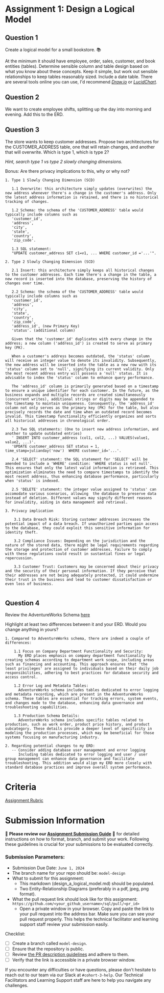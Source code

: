 # Assignment 1: Design a Logical Model

## Question 1
Create a logical model for a small bookstore. 📚

At the minimum it should have employee, order, sales, customer, and book entities (tables). Determine sensible column and table design based on what you know about these concepts. Keep it simple, but work out sensible relationships to keep tables reasonably sized. Include a date table. There are several tools online you can use, I'd recommend [_Draw.io_](https://www.drawio.com/) or [_LucidChart_](https://www.lucidchart.com/pages/).

## Question 2
We want to create employee shifts, splitting up the day into morning and evening. Add this to the ERD.

## Question 3
The store wants to keep customer addresses. Propose two architectures for the CUSTOMER_ADDRESS table, one that will retain changes, and another that will overwrite. Which is type 1, which is type 2?

_Hint, search type 1 vs type 2 slowly changing dimensions._

Bonus: Are there privacy implications to this, why or why not?
```
1. Type 1 Slowly Changing Dimension (SCD)

   1.1 Overwrite: this architecture simply updates (overwrites) the new address whenever there's a change in the customer's address. Only the latest address information is retained, and there is no historical tracking of changes.

   1.2 Schema: the schema of the 'CUSTOMER_ADDRESS' table would typically include columns such as 
   'customer_id', 
   'address', 
   'city', 
   'state', 
   'country', 
   'zip_code'.

   1.3 SQL statement: 
   "UPDATE customer_address SET c1=v1, ... WHERE customer_id ='...'".

2. Type 2 Slowly Changing Dimension (SCD)

   2.1 Insert: this architecture simply keeps all historical changes to the customer addresses. Each time there's a change in the table, a new record is inserted into the database, preserving the history of changes over time.

   2.2 Schema: the schema of the 'CUSTOMER_ADDRESS' table would typically include columns such as 
   'customer_id', 
   'address', 
   'city', 
   'state', 
   'country', 
   'zip_code', 
   'address_id', (new Primary Key)
   'status'. (additional column)
   
   Given that the 'customer_id' duplicates with every change in the address; a new column ('address_id') is created to serve as primary key (PK). 

   When a customer's address becomes outdated, the 'status' column will receive an integer value to denote its invalidity. Subsequently, the new address will be inserted into the table as a new row with its 'status' column set to 'null', signifying its current validity. Only the most recent address entry will possess a 'null' status. It is advisable to index the 'status' column to enhance query performance. 
   
   The 'address_id' column is primarily generated based on a timestamp to ensure a unique identifier for each customer. In the future, as the business expands and multiple records are created simultaneously (concurrent writes), additional strings or digits may be appended to the timestamp to maintain uniqueness. Consequently, the 'address_id' column not only serves as the primary key (PK) for the table, but also precisely records the date and time when an outdated record becomes invalid. This timestamp functionality efficiently organizes and sorts all historical addresses in chronological order.

   2.3 Two SQL statements: (One to insert new address information, and another to update outdated entries)
   ' INSERT INTO customer_address (col1, col2, ...) VALUES(value1, value2, ...)'. 
   'UPDATE customer_address SET status = 1, time_stamp=julianday('now')  WHERE customer_id='...'.

   2.4 'SELECT' statement: the SQL statement for 'SELECT' will be amended to include a 'WHERE' condition: 'WHERE status is not null'. This ensures that only the latest valid information is retrieved. This optimization eliminates the need to compare timestamps to identify the most recent address, thus enhancing database performance, particularly when 'status' is indexed. 

   2.5 'DELETE' statement: the integer value assigned to 'status' can accomodate various scenarios, allowing  the database to preserve data instead of deletion. Different values may signify different reasons for invalidity, aiding in data management and retrieval.
   
3. Privacy implication

    3.1 Data Breach Risk: Storing customer addresses increases the potential impact of a data breach. If unauthorized parties gain access to the database, they could exploit this sensitive information for identity theft.

    3.2 Compliance Issues: Depending on the jurisdiction and the nature of the stored data, there might be legal requirements regarding the storage and protection of customer addresses. Failure to comply with these regulations could result in sustantial fines or legal repercussion.

    3.3 Customer Trust: Customers may be concerned about their privacy and the security of their personal information. If they perceive that their addresses are not being adequately protected, it could undermine their trust in the business and lead to customer dissatisfaction or even loss of business.


```

## Question 4
Review the AdventureWorks Schema [here](https://i.stack.imgur.com/LMu4W.gif)

Highlight at least two differences between it and your ERD. Would you change anything in yours?
```
1. Compared to AdventureWorks schema, there are indeed a couple of differences:

    1.1 Focus on Company Department Functionality and Security:
      My ERD places emphasis on company department functionality by creating schemas according to department work scope, including areas such as financing and accounting. This approach ensures that 'the least privileges' are assigned to individuals based on their daily job responsibilities, adhering to best practices for database security and access control.

    1.2 Error Log and Metadata Tables:
      AdventureWorks schema includes tables dedicated to error logging and metadata recording, which are present in the AdventureWorks schema. These tables are essential for tracking errors, system events, and changes made to the database, enhancing data governance and troubleshooting capabilities.

    1.3 Production Schema Details:
      AdventureWorks schema includes specific tables related to production, such as work order, product price history, and product subcategory. These details provide a deeper level of specificity in modeling the production processes, which may be beneficial for those systems focusing on manufacturing industry. 

2. Regarding potential changes to my ERD:
   -- Consider adding database user management and error logging
      Including tables dedicated to error logging and user / user group management can enhance data governance and facilitate troubleshooting. This addition would align my ERD more closely with standard database practices and improve overall system performance.

```

# Criteria

[Assignment Rubric](./assignment_rubric.md)

# Submission Information

🚨 **Please review our [Assignment Submission Guide](https://github.com/UofT-DSI/onboarding/blob/main/onboarding_documents/submissions.md)** 🚨 for detailed instructions on how to format, branch, and submit your work. Following these guidelines is crucial for your submissions to be evaluated correctly.

### Submission Parameters:
* Submission Due Date: `June 1, 2024`
* The branch name for your repo should be: `model-design`
* What to submit for this assignment:
    * This markdown (design_a_logical_model.md) should be populated.
    * Two Entity-Relationship Diagrams (preferably in a pdf, jpeg, png format).
* What the pull request link should look like for this assignment: `https://github.com/<your_github_username>/sql/pull/<pr_id>`
    * Open a private window in your browser. Copy and paste the link to your pull request into the address bar. Make sure you can see your pull request properly. This helps the technical facilitator and learning support staff review your submission easily.

Checklist:
- [ ] Create a branch called `model-design`.
- [ ] Ensure that the repository is public.
- [ ] Review [the PR description guidelines](https://github.com/UofT-DSI/onboarding/blob/main/onboarding_documents/submissions.md#guidelines-for-pull-request-descriptions) and adhere to them.
- [ ] Verify that the link is accessible in a private browser window.

If you encounter any difficulties or have questions, please don't hesitate to reach out to our team via our Slack at `#cohort-3-help`. Our Technical Facilitators and Learning Support staff are here to help you navigate any challenges.
